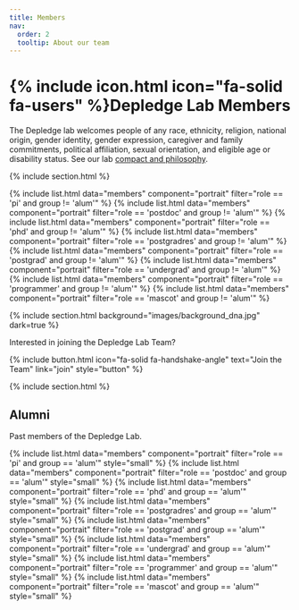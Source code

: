 ```yaml
---
title: Members
nav:
  order: 2
  tooltip: About our team
---
```


# {% include icon.html icon="fa-solid fa-users" %}Depledge Lab Members

The Depledge lab welcomes people of any race, ethnicity, religion, national origin, gender identity, gender expression, caregiver and family commitments, political affiliation, sexual orientation, and eligible age or disability status.
See our lab [compact and philosophy](philosophy).

{% include section.html %}

{% include list.html data="members" component="portrait" filter="role == 'pi' and group != 'alum'" %}
{% include list.html data="members" component="portrait" filter="role == 'postdoc' and group != 'alum'" %}
{% include list.html data="members" component="portrait" filter="role == 'phd' and group != 'alum'" %}
{% include list.html data="members" component="portrait" filter="role == 'postgradres' and group != 'alum'" %}
{% include list.html data="members" component="portrait" filter="role == 'postgrad' and group != 'alum'" %}
{% include list.html data="members" component="portrait" filter="role == 'undergrad' and group != 'alum'" %}
{% include list.html data="members" component="portrait" filter="role == 'programmer' and group != 'alum'" %}
{% include list.html data="members" component="portrait" filter="role == 'mascot' and group != 'alum'" %}

{% include section.html background="images/background_dna.jpg" dark=true %}

Interested in joining the Depledge Lab Team?

{%
  include button.html
  icon="fa-solid fa-handshake-angle"
  text="Join the Team"
  link="join"
  style="button"
%}

{% include section.html %}

## Alumni

Past members of the Depledge Lab.

{% include list.html data="members" component="portrait" filter="role == 'pi' and group == 'alum'" style="small" %}
{% include list.html data="members" component="portrait" filter="role == 'postdoc' and group == 'alum'" style="small" %}
{% include list.html data="members" component="portrait" filter="role == 'phd' and group == 'alum'" style="small" %}
{% include list.html data="members" component="portrait" filter="role == 'postgradres' and group == 'alum'" style="small" %}
{% include list.html data="members" component="portrait" filter="role == 'postgrad' and group == 'alum'" style="small" %}
{% include list.html data="members" component="portrait" filter="role == 'undergrad' and group == 'alum'" style="small" %}
{% include list.html data="members" component="portrait" filter="role == 'programmer' and group == 'alum'" style="small" %}
{% include list.html data="members" component="portrait" filter="role == 'mascot' and group == 'alum'" style="small" %}

